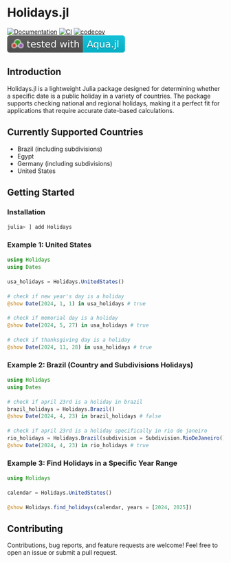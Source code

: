 # Holidays.jl

[![Documentation](https://img.shields.io/badge/docs-dev-blue.svg)](https://raphasampaio.github.io/Holidays.jl/dev)
[![CI](https://github.com/raphasampaio/Holidays.jl/actions/workflows/CI.yml/badge.svg)](https://github.com/raphasampaio/Holidays.jl/actions/workflows/CI.yml)
[![codecov](https://codecov.io/gh/raphasampaio/Holidays.jl/graph/badge.svg?token=bM7aXQsSOZ)](https://codecov.io/gh/raphasampaio/Holidays.jl)
[![Aqua](https://raw.githubusercontent.com/JuliaTesting/Aqua.jl/master/badge.svg)](https://github.com/JuliaTesting/Aqua.jl)

## Introduction

Holidays.jl is a lightweight Julia package designed for determining whether a specific date is a public holiday in a variety of countries. The package supports checking national and regional holidays, making it a perfect fit for applications that require accurate date-based calculations.

## Currently Supported Countries

- Brazil (including subdivisions)
- Egypt
- Germany (including subdivisions)
- United States

## Getting Started

### Installation

```julia
julia> ] add Holidays
```

### Example 1: United States

```julia
using Holidays
using Dates

usa_holidays = Holidays.UnitedStates()

# check if new year's day is a holiday
@show Date(2024, 1, 1) in usa_holidays # true

# check if memorial day is a holiday
@show Date(2024, 5, 27) in usa_holidays # true

# check if thanksgiving day is a holiday
@show Date(2024, 11, 28) in usa_holidays # true
```

### Example 2: Brazil (Country and Subdivisions Holidays)

```julia
using Holidays
using Dates

# check if april 23rd is a holiday in brazil
brazil_holidays = Holidays.Brazil()
@show Date(2024, 4, 23) in brazil_holidays # false

# check if april 23rd is a holiday specifically in rio de janeiro
rio_holidays = Holidays.Brazil(subdivision = Subdivision.RioDeJaneiro())
@show Date(2024, 4, 23) in rio_holidays # true
```

### Example 3: Find Holidays in a Specific Year Range

```julia
using Holidays

calendar = Holidays.UnitedStates()

@show Holidays.find_holidays(calendar, years = [2024, 2025])
```

## Contributing

Contributions, bug reports, and feature requests are welcome! Feel free to open an issue or submit a pull request.